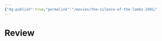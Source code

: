 ```yaml
---
{"dg-publish":true,"permalink":"/movies/the-silence-of-the-lambs-1991/","tags":["movies"],"created":"2025-01-14","updated":"2025-01-14"}
---
```



# Review
